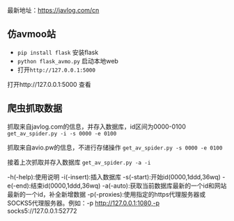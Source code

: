 最新地址：https://javlog.com/cn

## 仿avmoo站

- `pip install flask` 安装flask
- `python flask_avmo.py` 启动本地web
- 打开`http://127.0.0.1:5000`

打开http://127.0.0.1:5000 查看

## 爬虫抓取数据
抓取来自javlog.com的信息，并存入数据库，id区间为0000-0100
`get_av_spider.py -i -s 0000 -e 0100`

抓取来自avio.pw的信息，不进行存储操作
`get_av_spider.py -s 0000 -e 0100`

接着上次抓取并存入数据库
`get_av_spider.py -a -i`

-h(-help):使用说明
-i(-insert):插入数据库
-s(-start):开始id(0000,1ddd,36wq)
-e(-end):结束id(0000,1ddd,36wq)
-a(-auto):获取当前数据库最新的一个id和网站最新的一个id，补全新增数据
-p(-proxies):使用指定的https代理服务器或SOCKS5代理服务器。例如：-p http://127.0.0.1:1080,-p socks5://127.0.0.1:52772
